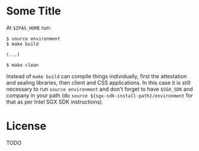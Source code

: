 # Some Title

At `$IPAS_HOME` run:

```
$ source environment
$ make build

(...)

$ make clean
```

Instead of `make build` can compile things individually, first the attestation and sealing libraries, then client and CSS applications. In this case it is still necessary to run `source environment` and don't forget to have `$SGX_SDK` and company in your path (do `source ${sgx-sdk-install-path}/environment` for that as per Intel SGX SDK instructions).

# License

TODO
